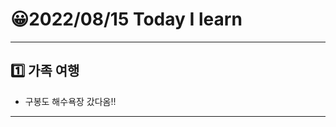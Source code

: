 # 😀2022/08/15 Today I learn
-------------------------
## 1️⃣ 가족 여행
  * 구봉도 해수욕장 갔다옴!!
-------------------------
